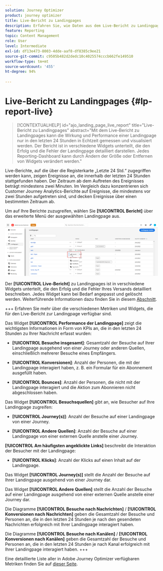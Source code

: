 ```yaml
---
solution: Journey Optimizer
product: journey optimizer
title: Live-Bericht zu Landingpages
description: Erfahren Sie, wie Daten aus dem Live-Bericht zu Landingpages verwendet werden können
feature: Reporting
topic: Content Management
role: User
level: Intermediate
exl-id: df13e473-8003-4dde-aaf8-df8385c9ee21
source-git-commit: c9505b482d2dedc10c4025574cccb662fe149510
workflow-type: tm+mt
source-wordcount: '455'
ht-degree: 94%

---
```


# Live-Bericht zu Landingpages {#lp-report-live}

>[!CONTEXTUALHELP]
>id="ajo_landing_page_live_report"
>title="Live-Bericht zu Landingpages"
>abstract="Mit dem Live-Bericht zu Landingpages kann die Wirkung und Performance einer Landingpage nur in den letzten 24 Stunden in Echtzeit gemessen und visualisiert werden. Der Bericht ist in verschiedene Widgets unterteilt, die den Erfolg und die Fehler der Landingpage detailliert darstellen. Jedes Reporting-Dashboard kann durch Ändern der Größe oder Entfernen von Widgets verändert werden."

Live-Berichte, auf die über die Registerkarte „Letzte 24 Std.“ zugegriffen werden kann, zeigen Ereignisse an, die innerhalb der letzten 24 Stunden stattgefunden haben. Der Zeitraum ab dem Auftreten des Ereignisses beträgt mindestens zwei Minuten. Im Vergleich dazu konzentrieren sich Customer Journey Analytics-Berichte auf Ereignisse, die mindestens vor zwei Stunden aufgetreten sind, und decken Ereignisse über einen bestimmten Zeitraum ab.

Um auf Ihre Berichte zuzugreifen, wählen Sie **[!UICONTROL Bericht]** über das erweiterte Menü der ausgewählten Landingpage aus.

![](assets/landing_page_report.png)

Der **[!UICONTROL Live-Bericht]** zu Landingpages ist in verschiedene Widgets unterteilt, die den Erfolg und die Fehler Ihres Versands detailliert beschreiben. Jedes Widget kann bei Bedarf angepasst und gelöscht werden. Weiterführende Informationen dazu finden Sie in diesem [Abschnitt](live-report.md).

+++ Erfahren Sie mehr über die verschiedenen Metriken und Widgets, die für den Live-Bericht zur Landingpage verfügbar sind.

Das Widget **[!UICONTROL Performance der Landingpage]** zeigt die wichtigsten Informationen in Form von KPIs an, die in den letzten 24 Stunden zu Ihrer Nachricht erfasst wurden:

* **[!UICONTROL Besuche insgesamt]**: Gesamtzahl der Besuche auf Ihrer Landingpage ausgehend von einer Journey oder anderen Quellen, einschließlich mehrerer Besuche eines Empfängers.

* **[!UICONTROL Konversionen]**: Anzahl der Personen, die mit der Landingpage interagiert haben, z. B. ein Formular für ein Abonnement ausgefüllt haben.

* **[!UICONTROL Bounces]**: Anzahl der Personen, die nicht mit der Landingpage interagiert und die Aktion zum Abonnieren nicht abgeschlossen haben.

Das Widget **[!UICONTROL Besuchsquellen]** gibt an, wie Besucher auf Ihre Landingpage zugreifen:

* **[!UICONTROL Journey(s)]**: Anzahl der Besuche auf einer Landingpage von einer Journey.

* **[!UICONTROL Andere Quellen]**: Anzahl der Besuche auf einer Landingpage von einer externen Quelle anstelle einer Journey.

**[!UICONTROL Am häufigsten angeklickte Links]** beschreibt die Interaktion der Besucher mit der Landingpage:

* **[!UICONTROL Klicks]**: Anzahl der Klicks auf einen Inhalt auf der Landingpage.

Das Widget **[!UICONTROL Journey(s)]** stellt die Anzahl der Besuche auf Ihrer Landingpage ausgehend von einer Journey dar.

Das Widget **[!UICONTROL Andere Quellen]** stellt die Anzahl der Besuche auf einer Landingpage ausgehend von einer externen Quelle anstelle einer Journey dar.

Die Diagramme **[!UICONTROL Besuche nach Nachrichten]** / **[!UICONTROL Konversionen nach Nachrichten]** geben die Gesamtzahl der Besuche und Personen an, die in den letzten 24 Stunden je nach den gesendeten Nachrichten erfolgreich mit Ihrer Landingpage interagiert haben.

Die Diagramme **[!UICONTROL Besuche nach Kanälen]** / **[!UICONTROL Konversionen nach Kanälen]** geben die Gesamtzahl der Besuche und Personen an, die in den letzten 24 Stunden je nach Kanal erfolgreich mit Ihrer Landingpage interagiert haben.
+++

Eine detaillierte Liste aller in Adobe Journey Optimizer verfügbaren Metriken finden Sie auf [dieser Seite](live-report.md#list-of-components-live).
